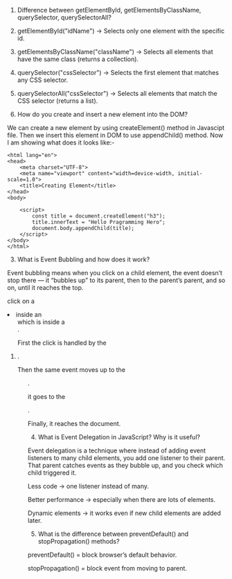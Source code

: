1. Difference between getElementById, getElementsByClassName, querySelector, querySelectorAll?

  1. getElementById("idName") → Selects only one element with the specific id.

  2. getElementsByClassName("className") → Selects all elements that have the same class (returns a collection).

  3. querySelector("cssSelector") → Selects the first element that matches any CSS selector.

  4. querySelectorAll("cssSelector") → Selects all elements that match the CSS selector (returns a list).



2. How do you create and insert a new element into the DOM?

We can create a new element by using createElement() method in Javascipt file. Then we insert this element in DOM to use appendChild() method. Now I am showing what does it looks like:-

    <html lang="en">
    <head>
        <meta charset="UTF-8">
        <meta name="viewport" content="width=device-width, initial-scale=1.0">
        <title>Creating Element</title>
    </head>
    <body>
        
        <script>
            const title = document.createElement("h3");
            title.innerText = "Hello Pragramming Hero";
            document.body.appendChild(title);
        </script>
    </body>
    </html>


3. What is Event Bubbling and how does it work?

Event bubbling means when you click on a child element, the event doesn’t stop there — it “bubbles up” to its parent, then to the parent’s parent, and so on, until it reaches the top.

click on a <li> inside an <ol> which is inside a <div>.

First the click is handled by the <li>.

Then the same event moves up to the <ol>.

it goes to the <div>.

Finally, it reaches the document.


4. What is Event Delegation in JavaScript? Why is it useful?

Event delegation is a technique where instead of adding event listeners to many child elements, you add one listener to their parent. That parent catches events as they bubble up, and you check which child triggered it.

Less code → one listener instead of many.

Better performance → especially when there are lots of elements.

Dynamic elements → it works even if new child elements are added later.


5. What is the difference between preventDefault() and stopPropagation() methods?

preventDefault() = block browser’s default behavior.

stopPropagation() = block event from moving to parent.